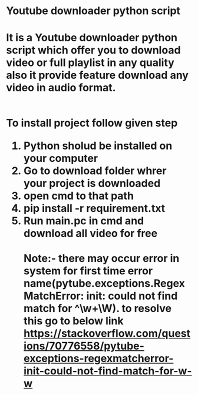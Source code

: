 <h1>Youtube downloader python script<h1>
It is a Youtube downloader python script which offer you to download video or full playlist in any quality also it provide feature download any video in audio format.<br><br>

To install project follow given step
1. Python sholud be installed on your computer
2. Go to download folder whrer your project is downloaded
3. open cmd to that path
4. pip install -r requirement.txt
5. Run main.pc in cmd and download all video for free
<br><br>
Note:- there may occur error in system for first time error name(pytube.exceptions.RegexMatchError: __init__: could not find match for ^\w+\W). to resolve this
go to below link https://stackoverflow.com/questions/70776558/pytube-exceptions-regexmatcherror-init-could-not-find-match-for-w-w

